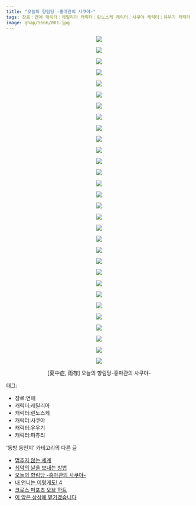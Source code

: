 ```yaml
---
title: "오늘의 향림당 -홍마관의 사쿠야-"
tags: 장르：연애 캐릭터：레밀리아 캐릭터：린노스케 캐릭터：사쿠야 캐릭터：유우기 캐릭터：파츄리 夏中症 雨存 동방_동인지
image: ghap/5666/001.jpg
---
```

<div class="article">
<p style="text-align: center; clear: none; float: none;"><img src="{{ site.nasurl }}/ghap/5666/001.jpg"/></p>
<p style="text-align: center; clear: none; float: none;"><img src="{{ site.nasurl }}/ghap/5666/002.jpg"/></p>
<p style="text-align: center; clear: none; float: none;"><img src="{{ site.nasurl }}/ghap/5666/003.jpg"/></p>
<p style="text-align: center; clear: none; float: none;"><img src="{{ site.nasurl }}/ghap/5666/004.jpg"/></p>
<p style="text-align: center; clear: none; float: none;"><img src="{{ site.nasurl }}/ghap/5666/005.jpg"/></p>
<p style="text-align: center; clear: none; float: none;"><img src="{{ site.nasurl }}/ghap/5666/006.jpg"/></p>
<p style="text-align: center; clear: none; float: none;"><img src="{{ site.nasurl }}/ghap/5666/007.jpg"/></p>
<p style="text-align: center; clear: none; float: none;"><img src="{{ site.nasurl }}/ghap/5666/008.jpg"/></p>
<p style="text-align: center; clear: none; float: none;"><img src="{{ site.nasurl }}/ghap/5666/009.jpg"/></p>
<p style="text-align: center; clear: none; float: none;"><img src="{{ site.nasurl }}/ghap/5666/010.jpg"/></p>
<p style="text-align: center; clear: none; float: none;"><img src="{{ site.nasurl }}/ghap/5666/011.jpg"/></p>
<p style="text-align: center; clear: none; float: none;"><img src="{{ site.nasurl }}/ghap/5666/012.jpg"/></p>
<p style="text-align: center; clear: none; float: none;"><img src="{{ site.nasurl }}/ghap/5666/013.jpg"/></p>
<p style="text-align: center; clear: none; float: none;"><img src="{{ site.nasurl }}/ghap/5666/014.jpg"/></p>
<p style="text-align: center; clear: none; float: none;"><img src="{{ site.nasurl }}/ghap/5666/015.jpg"/></p>
<p style="text-align: center; clear: none; float: none;"><img src="{{ site.nasurl }}/ghap/5666/016.jpg"/></p>
<p style="text-align: center; clear: none; float: none;"><img src="{{ site.nasurl }}/ghap/5666/017.jpg"/></p>
<p style="text-align: center; clear: none; float: none;"><img src="{{ site.nasurl }}/ghap/5666/018.jpg"/></p>
<p style="text-align: center; clear: none; float: none;"><img src="{{ site.nasurl }}/ghap/5666/019.jpg"/></p>
<p style="text-align: center; clear: none; float: none;"><img src="{{ site.nasurl }}/ghap/5666/020.jpg"/></p>
<p style="text-align: center; clear: none; float: none;"><img src="{{ site.nasurl }}/ghap/5666/021.jpg"/></p>
<p style="text-align: center; clear: none; float: none;"><img src="{{ site.nasurl }}/ghap/5666/022.jpg"/></p>
<p style="text-align: center; clear: none; float: none;"><img src="{{ site.nasurl }}/ghap/5666/023.jpg"/></p>
<p style="text-align: center; clear: none; float: none;"><img src="{{ site.nasurl }}/ghap/5666/024.jpg"/></p>
<p style="text-align: center; clear: none; float: none;"><img src="{{ site.nasurl }}/ghap/5666/025.jpg"/></p>
<p style="text-align: center; clear: none; float: none;"><img src="{{ site.nasurl }}/ghap/5666/026.jpg"/></p>
<p style="text-align: center; clear: none; float: none;"><img src="{{ site.nasurl }}/ghap/5666/027.jpg"/></p>
<p style="text-align: center; clear: none; float: none;"><img src="{{ site.nasurl }}/ghap/5666/028.jpg"/></p>
<p style="text-align: center; clear: none; float: none;"><img src="{{ site.nasurl }}/ghap/5666/029.jpg"/></p>
<p style="text-align: center; clear: none; float: none;"><img src="{{ site.nasurl }}/ghap/5666/030.jpg"/></p>
<p style="text-align: center; clear: none; float: none;">[夏中症, 雨存] 오늘의 향림당-홍마관의 사쿠야-</p>
</div><div class="tagTrail">
<p>태그: </p>
<ul>
<li>장르:연애</li>
<li>캐릭터:레밀리아</li>
<li>캐릭터:린노스케</li>
<li>캐릭터:사쿠야</li>
<li>캐릭터:유우기</li>
<li>캐릭터:파츄리</li>
</ul>
</div><div class="another">
<p>'동방 동인지' 카테고리의 다른 글</p>
<ul>
<li><a href="/2019-01-29-ghap_5674">멈추지 않는 세계</a></li>
<li><a href="/2019-01-26-ghap_5667">최악의 날을 보내는 방법</a></li>
<li><a href="/2019-01-25-ghap_5666">오늘의 향림당 -홍마관의 사쿠야-</a></li>
<li><a href="/2019-01-23-ghap_5645">내 언니는 이렇게도! 4</a></li>
<li><a href="/2019-01-22-ghap_5641">크로스 퍼포즈 오브 하트</a></li>
<li><a href="/2019-01-22-ghap_5640">이 앞은 상상에 맡기겠습니다</a></li>
</ul>
</div>